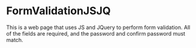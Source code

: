 # FormValidationJSJQ
This is a web page that uses JS and JQuery to perform form validation. All of the fields are required, and the password and confirm password must match.
